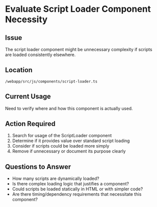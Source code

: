 # Evaluate Script Loader Component Necessity

## Issue
The script loader component might be unnecessary complexity if scripts are loaded consistently elsewhere.

## Location
`/webapp/src/js/components/script-loader.ts`

## Current Usage
Need to verify where and how this component is actually used.

## Action Required
1. Search for usage of the ScriptLoader component
2. Determine if it provides value over standard script loading
3. Consider if scripts could be loaded more simply
4. Remove if unnecessary or document its purpose clearly

## Questions to Answer
- How many scripts are dynamically loaded?
- Is there complex loading logic that justifies a component?
- Could scripts be loaded statically in HTML or with simpler code?
- Are there timing/dependency requirements that necessitate this component?